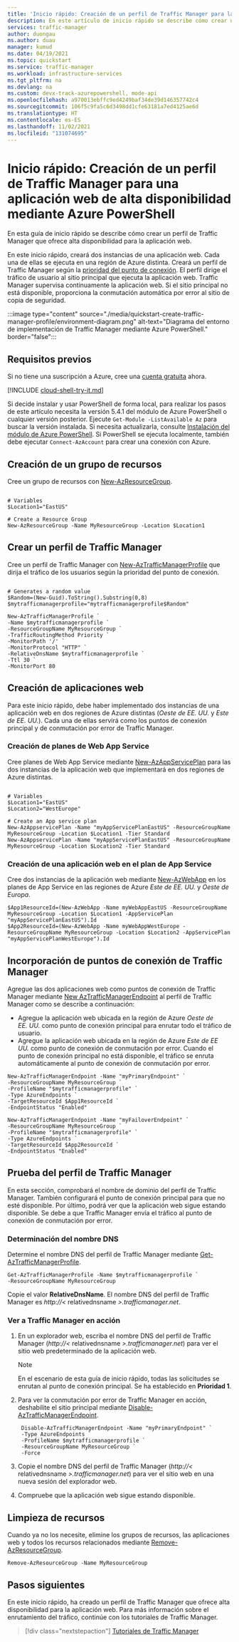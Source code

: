 ```yaml
---
title: 'Inicio rápido: Creación de un perfil de Traffic Manager para la alta disponibilidad de las aplicaciones mediante Azure PowerShell'
description: En este artículo de inicio rápido se describe cómo crear un perfil de Traffic Manager para crear una aplicación web de alta disponibilidad.
services: traffic-manager
author: duongau
ms.author: duau
manager: kumud
ms.date: 04/19/2021
ms.topic: quickstart
ms.service: traffic-manager
ms.workload: infrastructure-services
ms.tgt_pltfrm: na
ms.devlang: na
ms.custom: devx-track-azurepowershell, mode-api
ms.openlocfilehash: a970013ebffc9ed4249baf34de39d146357742c4
ms.sourcegitcommit: 106f5c9fa5c6d3498dd1cfe63181a7ed4125ae6d
ms.translationtype: HT
ms.contentlocale: es-ES
ms.lasthandoff: 11/02/2021
ms.locfileid: "131074695"
---
```

# <a name="quickstart-create-a-traffic-manager-profile-for-a-highly-available-web-application-using-azure-powershell"></a>Inicio rápido: Creación de un perfil de Traffic Manager para una aplicación web de alta disponibilidad mediante Azure PowerShell

En esta guía de inicio rápido se describe cómo crear un perfil de Traffic Manager que ofrece alta disponibilidad para la aplicación web.

En este inicio rápido, creará dos instancias de una aplicación web. Cada una de ellas se ejecuta en una región de Azure distinta. Creará un perfil de Traffic Manager según la [prioridad del punto de conexión](traffic-manager-routing-methods.md#priority-traffic-routing-method). El perfil dirige el tráfico de usuario al sitio principal que ejecuta la aplicación web. Traffic Manager supervisa continuamente la aplicación web. Si el sitio principal no está disponible, proporciona la conmutación automática por error al sitio de copia de seguridad.

:::image type="content" source="./media/quickstart-create-traffic-manager-profile/environment-diagram.png" alt-text="Diagrama del entorno de implementación de Traffic Manager mediante Azure PowerShell." border="false":::

## <a name="prerequisites"></a>Requisitos previos

Si no tiene una suscripción a Azure, cree una [cuenta gratuita](https://azure.microsoft.com/free/?WT.mc_id=A261C142F) ahora.

[!INCLUDE [cloud-shell-try-it.md](../../includes/cloud-shell-try-it.md)]

Si decide instalar y usar PowerShell de forma local, para realizar los pasos de este artículo necesita la versión 5.4.1 del módulo de Azure PowerShell o cualquier versión posterior. Ejecute `Get-Module -ListAvailable Az` para buscar la versión instalada. Si necesita actualizarla, consulte [Instalación del módulo de Azure PowerShell](/powershell/azure/install-Az-ps). Si PowerShell se ejecuta localmente, también debe ejecutar `Connect-AzAccount` para crear una conexión con Azure.

## <a name="create-a-resource-group"></a>Creación de un grupo de recursos
Cree un grupo de recursos con [New-AzResourceGroup](/powershell/module/az.resources/new-azresourcegroup).

```azurepowershell-interactive

# Variables
$Location1="EastUS"

# Create a Resource Group
New-AzResourceGroup -Name MyResourceGroup -Location $Location1
```

## <a name="create-a-traffic-manager-profile"></a>Crear un perfil de Traffic Manager

Cree un perfil de Traffic Manager con [New-AzTrafficManagerProfile](/powershell/module/az.trafficmanager/new-aztrafficmanagerprofile) que dirija el tráfico de los usuarios según la prioridad del punto de conexión.

```azurepowershell-interactive

# Generates a random value
$Random=(New-Guid).ToString().Substring(0,8)
$mytrafficmanagerprofile="mytrafficmanagerprofile$Random"

New-AzTrafficManagerProfile `
-Name $mytrafficmanagerprofile `
-ResourceGroupName MyResourceGroup `
-TrafficRoutingMethod Priority `
-MonitorPath '/' `
-MonitorProtocol "HTTP" `
-RelativeDnsName $mytrafficmanagerprofile `
-Ttl 30 `
-MonitorPort 80
```

## <a name="create-web-apps"></a>Creación de aplicaciones web

Para este inicio rápido, debe haber implementado dos instancias de una aplicación web en dos regiones de Azure distintas (*Oeste de EE. UU.* y *Este de EE. UU.*). Cada una de ellas servirá como los puntos de conexión principal y de conmutación por error de Traffic Manager.

### <a name="create-web-app-service-plans"></a>Creación de planes de Web App Service
Cree planes de Web App Service mediante [New-AzAppServicePlan](/powershell/module/az.websites/new-azappserviceplan) para las dos instancias de la aplicación web que implementará en dos regiones de Azure distintas.

```azurepowershell-interactive

# Variables
$Location1="EastUS"
$Location2="WestEurope"

# Create an App service plan
New-AzAppservicePlan -Name "myAppServicePlanEastUS" -ResourceGroupName MyResourceGroup -Location $Location1 -Tier Standard
New-AzAppservicePlan -Name "myAppServicePlanEastUS" -ResourceGroupName MyResourceGroup -Location $Location2 -Tier Standard

```
### <a name="create-a-web-app-in-the-app-service-plan"></a>Creación de una aplicación web en el plan de App Service
Cree dos instancias de la aplicación web mediante [New-AzWebApp](/powershell/module/az.websites/new-azwebapp) en los planes de App Service en las regiones de Azure *Este de EE. UU.* y *Oeste de Europa*.

```azurepowershell-interactive
$App1ResourceId=(New-AzWebApp -Name myWebAppEastUS -ResourceGroupName MyResourceGroup -Location $Location1 -AppServicePlan "myAppServicePlanEastUS").Id
$App2ResourceId=(New-AzWebApp -Name myWebAppWestEurope -ResourceGroupName MyResourceGroup -Location $Location2 -AppServicePlan "myAppServicePlanWestEurope").Id

```

## <a name="add-traffic-manager-endpoints"></a>Incorporación de puntos de conexión de Traffic Manager
Agregue las dos aplicaciones web como puntos de conexión de Traffic Manager mediante [New AzTrafficManagerEndpoint](/powershell/module/az.trafficmanager/new-aztrafficmanagerendpoint) al perfil de Traffic Manager como se describe a continuación:
- Agregue la aplicación web ubicada en la región de Azure *Oeste de EE. UU.* como punto de conexión principal para enrutar todo el tráfico de usuario. 
- Agregue la aplicación web ubicada en la región de Azure *Este de EE  UU.* como punto de conexión de conmutación por error. Cuando el punto de conexión principal no está disponible, el tráfico se enruta automáticamente al punto de conexión de conmutación por error.

```azurepowershell-interactive
New-AzTrafficManagerEndpoint -Name "myPrimaryEndpoint" `
-ResourceGroupName MyResourceGroup `
-ProfileName "$mytrafficmanagerprofile" `
-Type AzureEndpoints `
-TargetResourceId $App1ResourceId `
-EndpointStatus "Enabled"

New-AzTrafficManagerEndpoint -Name "myFailoverEndpoint" `
-ResourceGroupName MyResourceGroup `
-ProfileName "$mytrafficmanagerprofile" `
-Type AzureEndpoints `
-TargetResourceId $App2ResourceId `
-EndpointStatus "Enabled"
```

## <a name="test-traffic-manager-profile"></a>Prueba del perfil de Traffic Manager

En esta sección, comprobará el nombre de dominio del perfil de Traffic Manager. También configurará el punto de conexión principal para que no esté disponible. Por último, podrá ver que la aplicación web sigue estando disponible. Se debe a que Traffic Manager envía el tráfico al punto de conexión de conmutación por error.

### <a name="determine-the-dns-name"></a>Determinación del nombre DNS

Determine el nombre DNS del perfil de Traffic Manager mediante [Get-AzTrafficManagerProfile](/powershell/module/az.trafficmanager/get-aztrafficmanagerprofile).

```azurepowershell-interactive
Get-AzTrafficManagerProfile -Name $mytrafficmanagerprofile `
-ResourceGroupName MyResourceGroup
```

Copie el valor **RelativeDnsName**. El nombre DNS del perfil de Traffic Manager es *http://<* relativednsname *>.trafficmanager.net*. 

### <a name="view-traffic-manager-in-action"></a>Ver a Traffic Manager en acción
1. En un explorador web, escriba el nombre DNS del perfil de Traffic Manager (*http://<* relativednsname *>.trafficmanager.net*) para ver el sitio web predeterminado de la aplicación web.

    > [!NOTE]
    > En el escenario de esta guía de inicio rápido, todas las solicitudes se enrutan al punto de conexión principal. Se ha establecido en **Prioridad 1**.
2. Para ver la conmutación por error de Traffic Manager en acción, deshabilite el sitio principal mediante [Disable-AzTrafficManagerEndpoint](/powershell/module/az.trafficmanager/disable-aztrafficmanagerendpoint).

   ```azurepowershell-interactive
    Disable-AzTrafficManagerEndpoint -Name "myPrimaryEndpoint" `
    -Type AzureEndpoints `
    -ProfileName $mytrafficmanagerprofile `
    -ResourceGroupName MyResourceGroup `
    -Force
   ```
3. Copie el nombre DNS del perfil de Traffic Manager (*http://<* relativednsname *>.trafficmanager.net*) para ver el sitio web en una nueva sesión del explorador web.
4. Compruebe que la aplicación web sigue estando disponible.

## <a name="clean-up-resources"></a>Limpieza de recursos

Cuando ya no los necesite, elimine los grupos de recursos, las aplicaciones web y todos los recursos relacionados mediante [Remove-AzResourceGroup](/powershell/module/az.resources/remove-azresourcegroup).

```azurepowershell-interactive
Remove-AzResourceGroup -Name MyResourceGroup
```

## <a name="next-steps"></a>Pasos siguientes

En este inicio rápido, ha creado un perfil de Traffic Manager que ofrece alta disponibilidad para la aplicación web. Para más información sobre el enrutamiento del tráfico, continúe con los tutoriales de Traffic Manager.

> [!div class="nextstepaction"]
> [Tutoriales de Traffic Manager](tutorial-traffic-manager-improve-website-response.md)
